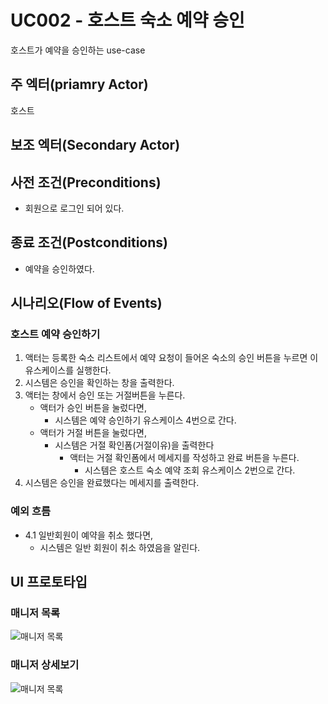 # UC002 - 호스트 숙소 예약 승인

호스트가 예약을 승인하는 use-case

## 주 엑터(priamry Actor)

호스트

## 보조 엑터(Secondary Actor)

## 사전 조건(Preconditions)

- 회원으로 로그인 되어 있다.

## 종료 조건(Postconditions)

- 예약을 승인하였다.

## 시나리오(Flow of Events)

### 호스트 예약 승인하기

1. 액터는 등록한 숙소 리스트에서 예약 요청이 들어온 숙소의 승인 버튼을 누르면 이 유스케이스를 실행한다.
2. 시스템은 승인을 확인하는 창을 출력한다.
3. 액터는 창에서 승인 또는 거절버튼을 누른다.
    - 액터가 승인 버튼을 눌렀다면,
        - 시스템은 예약 승인하기 유스케이스 4번으로 간다.
    - 액터가 거절 버튼을 눌렀다면,
        - 시스템은 거절 확인폼(거절이유)을 출력한다
            - 액터는 거절 확인폼에서 메세지를 작성하고 완료 버튼을 누른다.
                - 시스템은 호스트 숙소 예약 조회 유스케이스 2번으로 간다.
4. 시스템은 승인을 완료했다는 메세지를 출력한다.

### 예외 흐름

- 4.1 일반회원이 예약을 취소 했다면,
    - 시스템은 일반 회원이 취소 하였음을 알린다.
    
## UI 프로토타입

### 매니저 목록
![매니저 목록](./images/uc002-list.png)

### 매니저 상세보기
![매니저 목록](./images/uc002-detail.png)